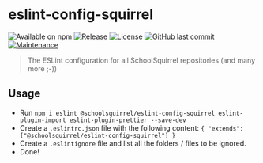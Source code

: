# eslint-config-squirrel
![Available on npm](https://img.shields.io/npm/v/@schoolsquirrel/eslint-config-squirrel)
![Release](https://github.com/SchoolSquirrel/eslint-config-squirrel/workflows/Release/badge.svg)
[![License](https://img.shields.io/badge/License-MIT-blue)](./LICENSE.md)
[![GitHub last commit](https://img.shields.io/github/last-commit/SchoolSquirrel/eslint-config-squirrel?color=brightgreen)](https://github.com/SchoolSquirrel/eslint-config-squirrel/commits)
[![Maintenance](https://img.shields.io/maintenance/yes/2020)](https://github.com/SchoolSquirrel/eslint-config-squirrel/commits)

> The ESLint configuration for all SchoolSquirrel repositories (and many more ;-))

## Usage
- Run `npm i eslint @schoolsquirrel/eslint-config-squirrel eslint-plugin-import eslint-plugin-prettier --save-dev`
- Create a `.eslintrc.json` file with the following content: `{ "extends": ["@schoolsquirrel/eslint-config-squirrel"] }`
- Create a `.eslintignore` file and list all the folders / files to be ignored.
- Done!

